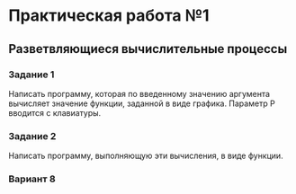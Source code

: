 # Практическая работа №1

## Разветвляющиеся вычислительные процессы

### Задание 1
Написать программу, которая по введенному значению аргумента вычисляет
значение функции, заданной в виде графика. Параметр Р вводится с клавиатуры.

### Задание 2
Написать программу, выполняющую эти вычисления, в виде функции.

### Вариант 8

